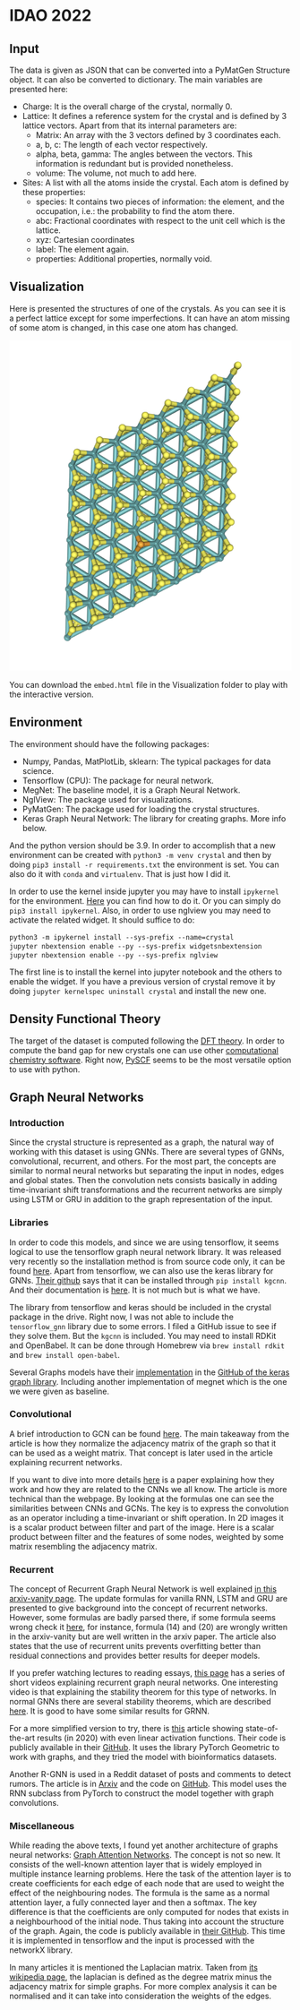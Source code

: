 # IDAO 2022

## Input

The data is given as JSON that can be converted into a PyMatGen Structure object. It can also be converted to dictionary. The main variables are presented here:

* Charge: It is the overall charge of the crystal, normally 0.
* Lattice: It defines a reference system for the crystal and is defined by 3 lattice vectors. Apart from that its internal parameters are:
  * Matrix: An array with the 3 vectors defined by 3 coordinates each.
  * a, b, c: The length of each vector respectively.
  * alpha, beta, gamma: The angles between the vectors. This information is redundant but is provided nonetheless.
  * volume: The volume, not much to add here.
* Sites: A list with all the atoms inside the crystal. Each atom is defined by these properties:
  * species: It contains two pieces of information: the element, and the occupation, i.e.: the probability to find the atom there.
  * abc: Fractional coordinates with respect to the unit cell which is the lattice.
  * xyz: Cartesian coordinates
  * label: The element again.
  * properties: Additional properties, normally void.

## Visualization

Here is presented the structures of one of the crystals. As you can see it is a perfect lattice except for some imperfections. It can have an atom missing of some atom is changed, in this case one atom has changed.

![crystal structure](https://github.com/Jerry-Master/IDAO_2022/blob/main/Visualizations/Crystal-structure.png?raw=true)

You can download the `embed.html` file in the Visualization folder to play with the interactive version.

## Environment

The environment should have the following packages:

* Numpy, Pandas, MatPlotLib, sklearn: The typical packages for data science.
* Tensorflow (CPU): The package for neural network.
* MegNet: The baseline model, it is a Graph Neural Network.
* NglView: The package used for visualizations.
* PyMatGen: The package used for loading the crystal structures.
* Keras Graph Neural Network: The library for creating graphs. More info below.

And the python version should be 3.9. In order to accomplish that a new environment can be created with `python3 -m venv crystal` and then by doing `pip3 install -r requirements.txt` the environment is set. You can also do it with `conda` and `virtualenv`. That is just how I did it.

In order to use the kernel inside jupyter you may have to install `ipykernel` for the environment. [Here](https://stackoverflow.com/questions/51934528/failed-to-start-the-kernel-on-jupyter-notebook) you can find how to do it. Or you can simply do `pip3 install ipykernel`. Also, in order to use nglview you may need to activate the related widget. It should suffice to do:

```
python3 -m ipykernel install --sys-prefix --name=crystal
jupyter nbextension enable --py --sys-prefix widgetsnbextension
jupyter nbextension enable --py --sys-prefix nglview
```

The first line is to install the kernel into jupyter notebook and the others to enable the widget. If you have a previous version of crystal remove it by doing `jupyter kernelspec uninstall crystal` and install the new one.

## Density Functional Theory

The target of the dataset is computed following the [DFT theory](https://en.wikipedia.org/wiki/Density_functional_theory#Overview_of_method). In order to compute the band gap for new crystals one can use other [computational chemistry software](https://en.wikipedia.org/wiki/List_of_quantum_chemistry_and_solid-state_physics_software). Right now, [PySCF](https://pyscf.org/user/dft.html?highlight=band%20gap) seems to be the most versatile option to use with python.

## Graph Neural Networks
### Introduction

Since the crystal structure is represented as a graph, the natural way of working with this dataset is using GNNs. There are several types of GNNs, convolutional, recurrent, and others. For the most part, the concepts are similar to normal neural networks but separating the input in nodes, edges and global states. Then the convolution nets consists basically in adding time-invariant shift transformations and the recurrent networks are simply using LSTM or GRU in addition to the graph representation of the input.

### Libraries

In order to code this models, and since we are using tensorflow, it seems logical to use the tensorflow graph neural network library. It was released very recently so the installation method is from source code only, it can be found [here](https://github.com/tensorflow/gnn). Apart from tensorflow, we can also use the keras library for GNNs. [Their github](https://github.com/aimat-lab/gcnn_keras) says that it can be installed through `pip install kgcnn`. And their documentation is [here](https://kgcnn.readthedocs.io/en/latest/implementation.html). It is not much but is what we have. 

The library from tensorflow and keras should be included in the crystal package in the drive. Right now, I was not able to include the `tensorflow_gnn` library due to some errors. I filed a GitHub issue to see if they solve them. But the `kgcnn` is included. You may need to install RDKit and OpenBabel. It can be done through Homebrew via `brew install rdkit` and `brew install open-babel`.

Several Graphs models have their [implementation](https://github.com/aimat-lab/gcnn_keras/tree/master/kgcnn/literature) in the [GitHub of the keras graph library](https://github.com/aimat-lab/gcnn_keras). Including another implementation of megnet which is the one we were given as baseline.

### Convolutional

A brief introduction to GCN can be found [here](https://towardsdatascience.com/understanding-graph-convolutional-networks-for-node-classification-a2bfdb7aba7b). The main takeaway from the article is how they normalize the adjacency matrix of the graph so that it can be used as a weight matrix. That concept is later used in the article explaining recurrent networks. 

If you want to dive into more details [here](https://github.com/Jerry-Master/IDAO_2022/blob/main/Papers/Convolutional%20GNN.pdf) is a paper explaining how they work and how they are related to the CNNs we all know. The article is more technical than the webpage. By looking at the formulas one can see the similarities between CNNs and GCNs. The key is to express the convolution as an operator including a time-invariant or shift operation. In 2D images it is a scalar product between filter and part of the image. Here is a scalar product between filter and the features of some nodes, weighted by some matrix resembling the adjacency matrix. 

### Recurrent

The concept of Recurrent Graph Neural Network is well explained [in this arxiv-vanity page](https://www.arxiv-vanity.com/papers/1904.08035/). The update formulas for vanilla RNN, LSTM and GRU are presented to give background into the concept of recurrent networks. However, some formulas are badly parsed there, if some formula seems wrong check it [here](https://github.com/Jerry-Master/IDAO_2022/blob/main/Papers/Recurrent%20GNN%20(vs%20residual).pdf), for instance, formula (14) and (20) are wrongly written in the arxiv-vanity but are well written in the arxiv paper. The article also states that the use of recurrent units prevents overfitting better than residual connections and provides better results for deeper models.

If you prefer watching lectures to reading essays, [this page](https://gnn.seas.upenn.edu/lecture-11/) has a series of short videos explaining recurrent graph neural networks. One interesting video is that explaining the stability theorem for this type of networks. In normal GNNs there are several stability theorems, which are described [here](https://github.com/Jerry-Master/IDAO_2022/blob/main/Papers/Stability%20of%20GNN.pdf). It is good to have some similar results for GRNN.

For a more simplified version to try, there is [this](https://www.esann.org/sites/default/files/proceedings/2020/ES2020-107.pdf) article showing state-of-the-art results (in 2020) with even linear activation functions. Their code is publicly available in their [GitHub](https://github.com/lpasa/RecurrentDGNN). It uses the library PyTorch Geometric to work with graphs, and they tried the model with bioinformatics datasets.

Another R-GNN is used in a Reddit dataset of posts and comments to detect rumors. The article is in [Arxiv](https://arxiv.org/pdf/2108.03548.pdf) and the code on [GitHub](https://github.com/google-research/social_cascades). This model uses the RNN subclass from PyTorch to construct the model together with graph convolutions.

### Miscellaneous

While reading the above texts, I found yet another architecture of graphs neural networks: [Graph Attention Networks](https://www.arxiv-vanity.com/papers/1710.10903/). The concept is not so new. It consists of the well-known attention layer that is widely employed in multiple instance learning problems. Here the task of the attention layer is to create coefficients for each edge of each node that are used to weight the effect of the neighbouring nodes. The formula is the same as a normal attention layer, a fully connected layer and then a softmax. The key difference is that the coefficients are only computed for nodes that exists in a neighbourhood of the initial node. Thus taking into account the structure of the graph. Again, the code is publicly available in [their GitHub](https://github.com/PetarV-/GAT). This time it is implemented in tensorflow and the input is processed with the networkX library.

In many articles it is mentioned the Laplacian matrix. Taken from [its wikipedia page](https://en.wikipedia.org/wiki/Laplacian_matrix), the laplacian is defined as the degree matrix minus the adjacency matrix for simple graphs. For more complex analysis it can be normalised and it can take into consideration the weights of the edges.
